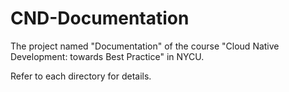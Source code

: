 # CND-Documentation
The project named "Documentation" of the course "Cloud Native Development: towards Best Practice" in NYCU.

Refer to each directory for details.
